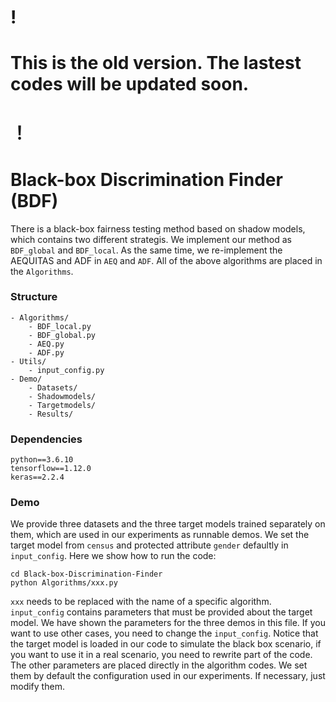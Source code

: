 # !
# This is the old version. The lastest codes will be updated soon.
# ！
# Black-box Discrimination Finder (BDF)
There is a black-box fairness testing method based on shadow models, which contains two different strategis.
We implement our method as `BDF_global` and `BDF_local`.
As the same time, we re-implement the AEQUITAS and ADF in `AEQ` and `ADF`.
All of the above algorithms are placed in the `Algorithms`.


### Structure
```
- Algorithms/                 
    - BDF_local.py            
    - BDF_global.py          
    - AEQ.py                  
    - ADF.py                  
- Utils/                      
    - input_config.py         
- Demo/
    - Datasets/
    - Shadowmodels/
    - Targetmodels/
    - Results/
```

### Dependencies
```
python==3.6.10
tensorflow==1.12.0
keras==2.2.4
```


### Demo
We provide three datasets and the three target models trained separately on them, which are used in our experiments as runnable demos.
We set the target model from `census` and protected attribute `gender` defaultly in `input_config`.
Here we show how to run the code:

```
cd Black-box-Discrimination-Finder
python Algorithms/xxx.py
```
`xxx` needs to be replaced with the name of a specific algorithm.
`input_config` contains parameters that must be provided about the target model.
We have shown the parameters for the three demos in this file.
If you want to use other cases, you need to change the `input_config`.
Notice that the target model is loaded in our code to simulate the black box scenario, if you want to use it in a real scenario, you need to rewrite part of the code.
The other parameters are placed directly in the algorithm codes.
We set them by default the configuration used in our experiments.
If necessary, just modify them.



